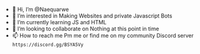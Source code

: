 - 👋 Hi, I’m @Naequarwe
- 👀 I’m interested in Making Websites and private Javascript Bots
- 🌱 I’m currently learning JS and HTML
- 💞️ I’m looking to collaborate on Nothing at this point in time
- 📫 How to reach me Pm me or find me on my community Discord server `https://discord.gg/BSYA5Vy`


<!---
Naequarwe/Naequarwe is a ✨ special ✨ repository because its `README.md` (this file) appears on your GitHub profile.
You can click the Preview link to take a look at your changes.
--->
